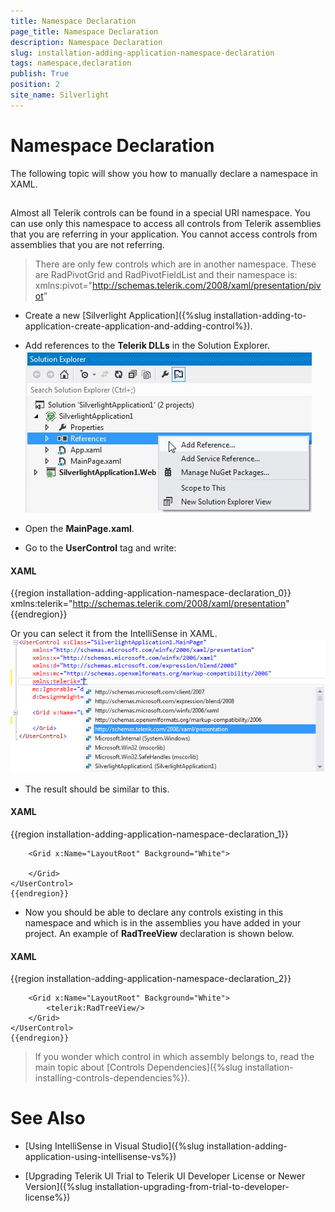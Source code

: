 ```yaml
---
title: Namespace Declaration
page_title: Namespace Declaration
description: Namespace Declaration
slug: installation-adding-application-namespace-declaration
tags: namespace,declaration
publish: True
position: 2
site_name: Silverlight
---
```


# Namespace Declaration



The following topic will show you how to manually declare a namespace in XAML.

## 

Almost all Telerik controls can be found in a special URI namespace. You can use only this namespace to access all controls from Telerik assemblies that you
        	are referring in your application. You cannot access controls from assemblies that you are not referring.
        

>There are only few controls which are in another namespace. These are RadPivotGrid and RadPivotFieldList and their namespace is:
        		xmlns:pivot="http://schemas.telerik.com/2008/xaml/presentation/pivot"
        	

* Create a new [Silverlight Application]({%slug installation-adding-to-application-create-application-and-adding-control%}).
          	

* Add references to the __Telerik DLLs__ in the Solution Explorer.
          	![Common Installing Namespace Declaration 011](images/Common_InstallingNamespaceDeclaration_011.png)

* Open the __MainPage.xaml__.
          	

* Go to the __UserControl__ tag and write:
          	

#### __XAML__

{{region installation-adding-application-namespace-declaration_0}}
	xmlns:telerik="http://schemas.telerik.com/2008/xaml/presentation"
	{{endregion}}



Or you can select it from the IntelliSense in XAML.![Common Installing Namespace Declaration 012](images/Common_InstallingNamespaceDeclaration_012.png)

* The result should be similar to this.

#### __XAML__

{{region installation-adding-application-namespace-declaration_1}}
	<UserControl x:Class="SilverlightApplication1.MainPage"
	    xmlns="http://schemas.microsoft.com/winfx/2006/xaml/presentation"
	    xmlns:x="http://schemas.microsoft.com/winfx/2006/xaml"
	    xmlns:d="http://schemas.microsoft.com/expression/blend/2008"
	    xmlns:mc="http://schemas.openxmlformats.org/markup-compatibility/2006"
	    xmlns:telerik="http://schemas.telerik.com/2008/xaml/presentation"
	    mc:Ignorable="d"
	    d:DesignHeight="300" d:DesignWidth="400">
	
	    <Grid x:Name="LayoutRoot" Background="White">
	        
	    </Grid>
	</UserControl>
	{{endregion}}



* Now you should be able to declare any controls existing in this namespace and which is in the assemblies you have added in your project. An example of __RadTreeView__ declaration is shown below.

#### __XAML__

{{region installation-adding-application-namespace-declaration_2}}
	<UserControl x:Class="SilverlightApplication1.MainPage"
	    xmlns="http://schemas.microsoft.com/winfx/2006/xaml/presentation"
	    xmlns:x="http://schemas.microsoft.com/winfx/2006/xaml"
	    xmlns:d="http://schemas.microsoft.com/expression/blend/2008"
	    xmlns:mc="http://schemas.openxmlformats.org/markup-compatibility/2006"
	    xmlns:telerik="http://schemas.telerik.com/2008/xaml/presentation"
	    mc:Ignorable="d"
	    d:DesignHeight="300" d:DesignWidth="400">
	    
	    <Grid x:Name="LayoutRoot" Background="White">
	        <telerik:RadTreeView/>
	    </Grid>
	</UserControl>
	{{endregion}}



>If you wonder which control in which assembly belongs to, read the main topic about [Controls Dependencies]({%slug installation-installing-controls-dependencies%}).

# See Also

 * [Using IntelliSense in Visual Studio]({%slug installation-adding-application-using-intellisense-vs%})

 * [Upgrading Telerik UI Trial to Telerik UI Developer License or Newer Version]({%slug installation-upgrading-from-trial-to-developer-license%})
